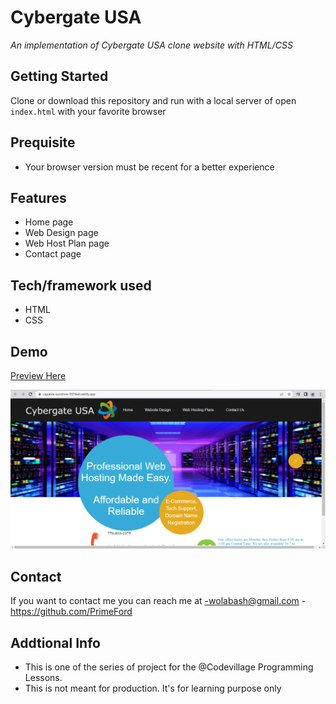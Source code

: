 # Cybergate USA
*An implementation of Cybergate USA clone website with HTML/CSS*

## Getting Started
Clone or download this repository and run with a local server of open `index.html` with your favorite browser

## Prequisite
- Your browser version must be recent for a better experience

## Features
- Home page
- Web Design page
- Web Host Plan page
- Contact page

## Tech/framework used
- HTML
- CSS

## Demo
[Preview Here](https://rawcdn.githack.com/PrimeFord/web-page/main/index.html)

![screenshot](/media/snip.png)
## Contact
If you want to contact me you can reach me at
-wolabash@gmail.com
-https://github.com/PrimeFord

## Addtional Info
- This is one of the series of project for the @Codevillage Programming Lessons.
- This is not meant for production. It's for learning purpose only